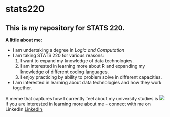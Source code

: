 # stats220

## This is my repository for STATS 220. 

**A little about me:**

- I am undertaking a degree in *Logic and Computation*
- I am taking STATS 220 for various reasons:
    1. I want to expand my knowledge of data technologies. 
    2. I am interested in learning more about R and expanding my knowledge of different coding 
       languages. 
    3. I enjoy practicing by ability to problem solve in different capacities. 
- I am interested in learning about data technologies and how they work together. 

A meme that captures how I currently feel about my university studies is ![](https://media1.tenor.com/m/77-zKEtw2zUAAAAC/casper-ruud-clicking-heels.gif)
If you are interested in learning more about me - connect with me on LinkedIn [LinkedIn](https://www.linkedin.com/in/sofia-roberts-b96022353/)
